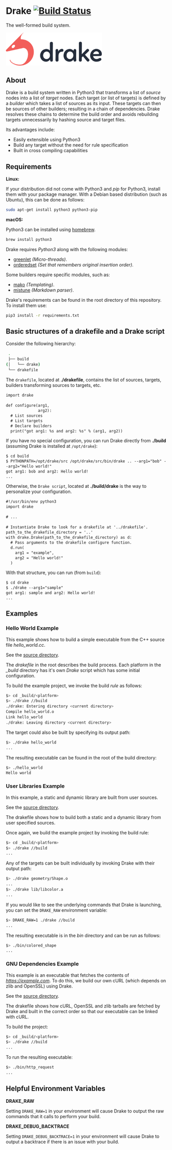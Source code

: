 # Drake [![Build Status](https://travis-ci.org/mefyl/drake.svg?branch=master)](https://travis-ci.org/mefyl/drake)

The well-formed build system.

<img src="docs/static_files/drake_logotype@2x.png" alt="Logo - Drake" title="Drake logotype" width="300" style="max-width:300px;">

## About

Drake is a build system written in Python3 that transforms a list of *source* nodes into a list of *target* nodes. Each target (or list of targets) is defined by a *builder* which takes a list of sources as its input. These targets can then be sources of other builders; resulting in a chain of dependencies. Drake resolves these chains to determine the build order and avoids rebuilding targets unnecessarily by hashing source and target files.

Its advantages include:
- Easily extensible using Python3
- Build any target without the need for rule specification
- Built in cross compiling capabilities

## Requirements

**Linux:**

If your distribution did not come with Python3 and *pip* for Python3, install them with your package manager. With a Debian based distribution (such as Ubuntu), this can be done as follows:
```bash
sudo apt-get install python3 python3-pip
```

**macOS:**

Python3 can be installed using [homebrew](http://brew.sh).
```bash
brew install python3
```

Drake requires *Python3* along with the following modules:
- [greenlet](https://pypi.python.org/pypi/greenlet) *(Micro-threads)*.
- [orderedset](https://pypi.python.org/pypi/orderedset) *(Set that remembers original insertion order)*.

Some builders require specific modules, such as:
- [mako](https://pypi.python.org/pypi/Mako) *(Templating)*.
- [mistune](https://pypi.python.org/pypi/mistune) *(Markdown parser)*.

Drake's requirements can be found in the root directory of this repository. To install them use:

```bash
pip3 install -r requirements.txt
```

## Basic structures of a drakefile and a Drake script

Consider the following hierarchy:
```bash
 .
 ├── build
(│   └── drake)
 └── drakefile
```

The `drakefile`, located at **./drakefile**, contains the list of sources, targets, builders transforming sources to targets, etc.

```python3
import drake

def configure(arg1,
              arg2):
  # List sources
  # List targets
  # Declare builders
  print("got arg1: %s and arg2: %s" % (arg1, arg2))
```

If you have no special configuration, you can run Drake directly from **./build** (assuming Drake is installed at `/opt/drake`):
```
$ cd build
$ PYTHONPATH=/opt/drake/src /opt/drake/src/bin/drake .. --arg1="bob" --arg2="Hello world!"
got arg1: bob and arg2: Hello world!
...
```

Otherwise, the `Drake script`, located at **./build/drake** is the way to personalize your configuration.
```python3
#!/usr/bin/env python3
import drake

# ...

# Instantiate Drake to look for a drakefile at '../drakefile'.
path_to_the_drakefile_directory = '..'
with drake.Drake(path_to_the_drakefile_directory) as d:
  # Pass arguments to the drakefile configure function.
  d.run(
    arg1 = "example",
    arg2 = "Hello world!"
  )
```

With that structure, you can run (from `build`):
```
$ cd drake
$ ./drake --arg1="sample"
got arg1: sample and arg2: Hello world!
...
```

## Examples

### Hello World Example

This example shows how to build a simple executable from the C++ source file *hello_world.cc*.

See the [source directory](examples/hello_world).

The *drakefile* in the root describes the build process. Each platform in the *_build* directory has it's own *Drake* script which has some initial configuration.

To build the example project, we invoke the build *rule* as follows:
```bash
$> cd _build/<platform>
$> ./drake //build
./drake: Entering directory <current directory>
Compile hello_world.o
Link hello_world
./drake: Leaving directory <current directory>
```

The target could also be built by specifying its output path:
```bash
$> ./drake hello_world
...
```

The resulting executable can be found in the root of the build directory:
```bash
$> ./hello_world
Hello world
```

### User Libraries Example

In this example, a static and dynamic library are built from user sources.

See the [source directory](examples/user_libraries).

The drakefile shows how to build both a static and a dynamic library from user specified sources.

Once again, we build the example project by invoking the build rule:
```bash
$> cd _build/<platform>
$> ./drake //build
...
```

Any of the targets can be built individually by invoking Drake with their output path:
```bash
$> ./drake geometry/Shape.o
...
$> ./drake lib/libcolor.a
...
```

If you would like to see the underlying commands that Drake is launching, you can set the `DRAKE_RAW` environment variable:

```bash
$> DRAKE_RAW=1 ./drake //build
...
```

The resulting executable is in the *bin* directory and can be run as follows:
```bash
$> ./bin/colored_shape
...
```

### GNU Dependencies Example

This example is an executable that fetches the contents of *https://example.com*. To do this, we build our own cURL (which depends on zlib and OpenSSL) using Drake.

See the [source directory](examples/gnu_builder).

The drakefile shows how cURL, OpenSSL and zlib tarballs are fetched by Drake and built in the correct order so that our executable can be linked with cURL.

To build the project:
```bash
$> cd _build/<platform>
$> ./drake //build
...
```

To run the resulting executable:
```bash
$> ./bin/http_request
...
```

## Helpful Environment Variables

**DRAKE_RAW**

Setting `DRAKE_RAW=1` in your environment will cause Drake to output the raw commands that it calls to perform your build.

**DRAKE_DEBUG_BACKTRACE**

Setting `DRAKE_DEBUG_BACKTRACE=1` in your environment will cause Drake to output a backtrace if there is an issue with your build.
